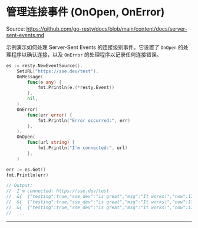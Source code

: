 # 管理连接事件 (OnOpen, OnError)

Source: https://github.com/go-resty/docs/blob/main/content/docs/server-sent-events.md

示例演示如何处理 Server-Sent Events 的连接级别事件。它设置了 `OnOpen` 的处理程序以确认连接，以及 `OnError` 的处理程序以记录任何连接错误。

```go
es := resty.NewEventSource().
    SetURL("https://sse.dev/test").
    OnMessage(
        func(e any) {
            fmt.Println(e.(*resty.Event))
        },
        nil,
    ).
    OnError(
        func(err error) {
			fmt.Println("Error occurred:", err)
		},
    ).
    OnOpen(
        func(url string) {
			fmt.Println("I'm connected:", url)
		},
    )

err := es.Get()
fmt.Println(err)

// Output:
//  I'm connected: https://sse.dev/test
//  &{  {"testing":true,"sse_dev":"is great","msg":"It works!","now":1737510458794}}
//  &{  {"testing":true,"sse_dev":"is great","msg":"It works!","now":1737510460794}}
//  &{  {"testing":true,"sse_dev":"is great","msg":"It works!","now":1737510462794}}
//  ...

```

--------------------------------
